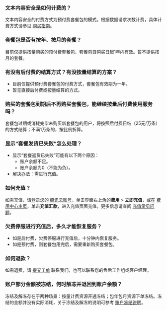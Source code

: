 
### 文本内容安全是如何计费的？
文本内容安全的付费方式为预付费套餐包的模式。根据数据请求次数计费，具体计费方式请参见 [购买指南](https://cloud.tencent.com/document/product/1124/37118)。

### 套餐包是否有按年、按月的套餐？
目前仅提供按量购买的预付费套餐包，套餐包自购买日起1年内有效。暂不提供按月的套餐。

### 有没有后付费的结算方式？有没按量结算的方案？
- 目前仅提供预付费套餐包的付费方式，套餐包有效期为一年。
- 暂无直接后付费或按量结算的方式。

### 购买的套餐包到期后不再购买套餐包，能继续按量后付费使用服务吗？
套餐包过期或消耗完毕未购买新套餐包的用户，将按照后付费日结（25元/万条）的方式结算；不满1万条的，按比例折算。

### 显示“套餐发货已失败”怎么处理？
- 显示“套餐返货已失败”可能有以下两个原因：
  - 账户余额不足。
  - 账户余额为0（不能为负）。
- 解决办法：需进行充值。

### 如何充值？
如需充值，请登录您的 [腾讯云账号](https://console.cloud.tencent.com/)，单击界面右上角的**费用** > **立即充值**，或在 [费用中心主页](https://console.cloud.tencent.com/expense)，单击**充值汇款**，进入充值页面充值。更多信息请查阅 [充值常见问题](https://cloud.tencent.com/document/product/555/7444)。

### 欠费停服进行充值后，多久才能恢复服务？
- 如是后付费，欠费停服进行充值后，十分钟内恢复服务。
- 如是预付费，则套餐包用完后，需要重新购买套餐包。

### 如何退款？
如需退费，请 [提交工单](https://console.cloud.tencent.com/workorder/category) 联系我们，也可以联系您的售后工作组或客户经理。

### 账户部分金额被冻结，何时解冻并退回到账户余额？
冻结及解冻存在于两种场景：按量计费资源开通冻结；包年包月资源下单冻结。冻结的金额并没有实际消耗，关于冻结及解冻的说明可参考 [账户冻结说明](https://cloud.tencent.com/document/product/555/12039)。
